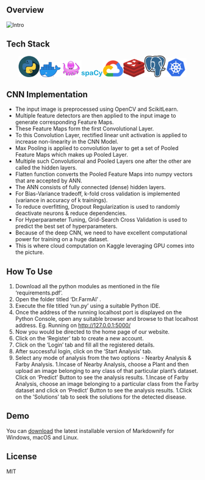 <!-- <h1 align="center">
	Dr. FarmAI
</h1>

<h3 align="center">Predictive & Prescriptive Analysis of Plant Diseases from Topographical Scans</h3> -->

## Overview

![Intro](https://user-images.githubusercontent.com/58290353/137613411-71a7b671-6e72-4cdd-8ad4-f0cbfd2cbf2c.png)

## Tech Stack

<p align="center">
 <div align="center"><img width="55" src="https://github.com/Shreyas-l/DataSec.AI/blob/main/Documentation/python.png.png"/><img width="55" src="https://github.com/Shreyas-l/DataSec.AI/blob/main/Documentation/docker.png"/><img width="55" src="https://github.com/Shreyas-l/DataSec.AI/blob/main/Documentation/squid.png"/><img width="55" src="https://github.com/Shreyas-l/DataSec.AI/blob/main/Documentation/spacy.png"/><img width="55" src="https://github.com/Shreyas-l/DataSec.AI/blob/main/Documentation/gcp_.png"/><img width="55" src="https://github.com/Shreyas-l/DataSec.AI/blob/main/Documentation/redis.png"/><img width="55" src="https://github.com/Shreyas-l/DataSec.AI/blob/main/Documentation/postgres.png"/><img width="55" src="https://github.com/Shreyas-l/DataSec.AI/blob/main/Documentation/k8_.png"/></div>
</p>

## CNN Implementation

* The input image is preprocessed using OpenCV and ScikitLearn.
* Multiple feature detectors are then applied to the input image to generate corresponding Feature Maps. 
* These Feature Maps form the first Convolutional Layer.
* To this Convolution Layer, rectified linear unit activation is applied to increase non-linearity in the CNN Model.
* Max Pooling is applied to convolution layer to get a set of Pooled Feature Maps which makes up Pooled Layer.
* Multiple such Convolutional and Pooled Layers one after the other are called the hidden layers.
* Flatten function converts the Pooled Feature Maps into numpy vectors that are accepted by ANN.
* The ANN consists of fully connected (dense) hidden layers.
* For Bias-Variance tradeoff, k-fold cross validation is implemented (variance in accuracy of k trainings).
* To reduce overfitting, Dropout Regularization is used to randomly deactivate neurons & reduce dependencies.
* For Hyperparameter Tuning, Grid-Search Cross Validation is used to predict the best set of hyperparameters.
* Because of the deep CNN, we need to have excellent computational power for training on a huge dataset.
* This is where cloud computation on Kaggle leveraging GPU comes into the picture.
## How To Use

1. Download all the python modules as mentioned in the file ‘requirements.pdf’.
1. Open the folder titled ‘Dr.FarmAI’ .
1. Execute the file titled ‘run.py’ using a suitable Python IDE.
1. Once the address of the running localhost port is displayed on the Python Console, open any suitable browser and browse to that localhost address. Eg. Running on​ ​http://127.0.0.1:5000/
1. Now you would be directed to the home page of our website.
1. Click on the ‘Register’ tab to create a new account.
1. Click on the ‘Login’ tab and fill all the registered details.
1. After successful login, click on the ‘Start Analysis’ tab.
1. Select any mode of analysis from the two options - Nearby Analysis & Farby Analysis.
1.Incase of Nearby Analysis, choose a Plant and then upload an image belonging to any class of that particular plant’s dataset. Click on ‘Predict’ Button to see the analysis results.
1.Incase of Farby Analysis, choose an image belonging to a particular class from the Farby dataset and click on ‘Predict’ Button to see the analysis results.
1.Click on the ’Solutions’ tab to seek the solutions for the detected disease.

## Demo

You can [download](https://github.com/amitmerchant1990/electron-markdownify/releases/tag/v1.2.0) the latest installable version of Markdownify for Windows, macOS and Linux.

## License

MIT

